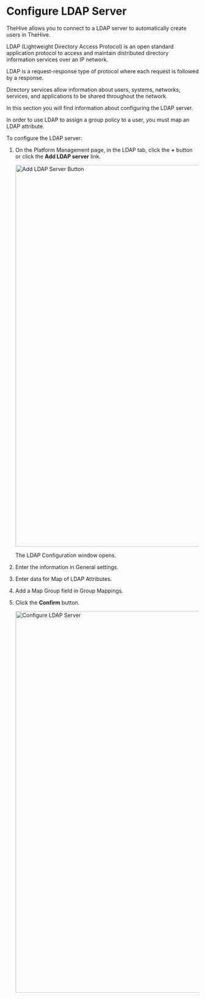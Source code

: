 # Configure LDAP Server

TheHive allows you to connect to a LDAP server to automatically create users in TheHive.

LDAP (Lightweight Directory Access Protocol) is an open standard application protocol to access and maintain distributed directory information services over an IP network. 

LDAP is a request-response type of protocol where each request is followed by a response.

Directory services allow information about users, systems, networks, services, and applications to be shared throughout the network.

In this section you will find information about configuring the LDAP server.

In order to use LDAP to assign a group policy to a user, you must map an LDAP attribute.

To configure the LDAP server:

1. On the Platform Management page, in the LDAP tab, click the **+** button or click the **Add LDAP server** link.

    <img src="../images/add-ldap-server-button.png" alt="Add LDAP Server Button" width="1000" height="1000"/>

    The LDAP Configuration window opens.

1. Enter the information in General settings.
1. Enter data for Map of LDAP Attributes. 
1. Add a Map Group field in Group Mappings.
1. Click the **Confirm** button.


    <img src="../images/configure-ldap-server-details.png" alt="Configure LDAP Server" width="1000" height="1000"/>